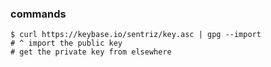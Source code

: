 ### commands

    $ curl https://keybase.io/sentriz/key.asc | gpg --import
    # ^ import the public key
    # get the private key from elsewhere
